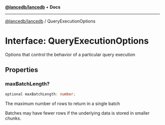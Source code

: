 [**@lancedb/lancedb**](../README.md) • **Docs**

***

[@lancedb/lancedb](../globals.md) / QueryExecutionOptions

# Interface: QueryExecutionOptions

Options that control the behavior of a particular query execution

## Properties

### maxBatchLength?

```ts
optional maxBatchLength: number;
```

The maximum number of rows to return in a single batch

Batches may have fewer rows if the underlying data is stored
in smaller chunks.
